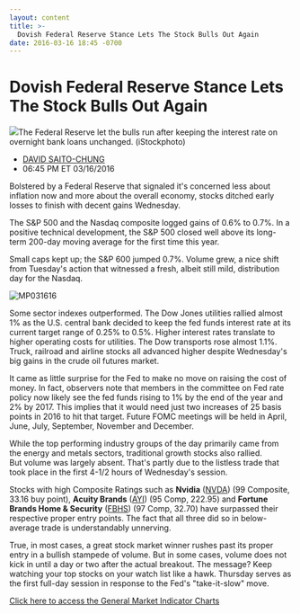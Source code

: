 ```yaml
---
layout: content
title: >-
  Dovish Federal Reserve Stance Lets The Stock Bulls Out Again
date: 2016-03-16 18:45 -0700
---
```



Dovish Federal Reserve Stance Lets The Stock Bulls Out Again
=============================================================


![](https://www.investors.com/wp-content/uploads/2016/03/BIGPIC-031616-iStock.jpg)The Federal Reserve let the bulls run after keeping the interest rate on overnight bank loans unchanged. (iStockphoto)




* [DAVID SAITO-CHUNG](https://www.investors.com/author/chungd/ "Posts by DAVID SAITO-CHUNG")
* 06:45 PM ET 03/16/2016




Bolstered by a Federal Reserve that signaled it's concerned less about inflation now and more about the overall economy, stocks ditched early losses to finish with decent gains Wednesday.


The S&P 500 and the Nasdaq composite logged gains of 0.6% to 0.7%. In a positive technical development, the S&P 500 closed well above its long-term 200-day moving average for the first time this year.


Small caps kept up; the S&P 600 jumped 0.7%. Volume grew, a nice shift from Tuesday's action that witnessed a fresh, albeit still mild, distribution day for the Nasdaq.


![MP031616](https://www.investors.com/wp-content/uploads/2016/03/MP031616-263x300.jpg)


Some sector indexes outperformed. The Dow Jones utilities rallied almost 1% as the U.S. central bank decided to keep the fed funds interest rate at its current target range of 0.25% to 0.5%. Higher interest rates translate to higher operating costs for utilities. The Dow transports rose almost 1.1%. Truck, railroad and airline stocks all advanced higher despite Wednesday's big gains in the crude oil futures market.


It came as little surprise for the Fed to make no move on raising the cost of money. In fact, observers note that members in the committee on Fed rate policy now likely see the fed funds rising to 1% by the end of the year and 2% by 2017. This implies that it would need just two increases of 25 basis points in 2016 to hit that target. Future FOMC meetings will be held in April, June, July, September, November and December.


While the top performing industry groups of the day primarily came from the energy and metals sectors, traditional growth stocks also rallied. But volume was largely absent. That's partly due to the listless trade that took place in the first 4-1/2 hours of Wednesday's session.


Stocks with high Composite Ratings such as **Nvidia** ([NVDA](https://research.investors.com/quote.aspx?symbol=NVDA)) (99 Composite, 33.16 buy point), **Acuity Brands** ([AYI](https://research.investors.com/quote.aspx?symbol=AYI)) (95 Comp, 222.95) and **Fortune Brands Home & Security** ([FBHS](https://research.investors.com/quote.aspx?symbol=FBHS)) (97 Comp, 32.70) have surpassed their respective proper entry points. The fact that all three did so in below-average trade is understandably unnerving.


True, in most cases, a great stock market winner rushes past its proper entry in a bullish stampede of volume. But in some cases, volume does not kick in until a day or two after the actual breakout. The message? Keep watching your top stocks on your watch list like a hawk. Thursday serves as the first full-day session in response to the Fed's "take-it-slow" move.


[Click here to access the General Market Indicator Charts](https://www.investors.com/wp-content/uploads/2016/03/GMI_031716-1.pdf)


 


 




